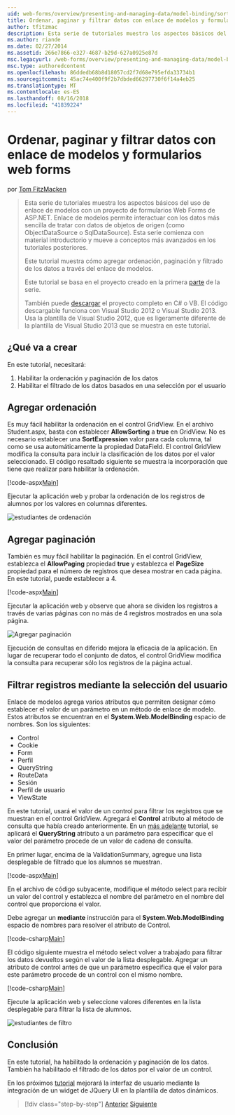 ```yaml
---
uid: web-forms/overview/presenting-and-managing-data/model-binding/sorting-paging-and-filtering-data
title: Ordenar, paginar y filtrar datos con enlace de modelos y formularios web forms | Microsoft Docs
author: tfitzmac
description: Esta serie de tutoriales muestra los aspectos básicos del uso de enlace de modelos con un proyecto de formularios Web Forms de ASP.NET. Enlace de modelos permite interactuar con los datos más sencilla de...
ms.author: riande
ms.date: 02/27/2014
ms.assetid: 266e7866-e327-4687-b29d-627a0925e87d
msc.legacyurl: /web-forms/overview/presenting-and-managing-data/model-binding/sorting-paging-and-filtering-data
msc.type: authoredcontent
ms.openlocfilehash: 86ddedb68b8d18057cd2f7d68e795efda33734b1
ms.sourcegitcommit: 45ac74e400f9f2b7dbded66297730f6f14a4eb25
ms.translationtype: MT
ms.contentlocale: es-ES
ms.lasthandoff: 08/16/2018
ms.locfileid: "41839224"
---
```

<a name="sorting-paging-and-filtering-data-with-model-binding-and-web-forms"></a>Ordenar, paginar y filtrar datos con enlace de modelos y formularios web forms
====================
por [Tom FitzMacken](https://github.com/tfitzmac)

> Esta serie de tutoriales muestra los aspectos básicos del uso de enlace de modelos con un proyecto de formularios Web Forms de ASP.NET. Enlace de modelos permite interactuar con los datos más sencilla de tratar con datos de objetos de origen (como ObjectDataSource o SqlDataSource). Esta serie comienza con material introductorio y mueve a conceptos más avanzados en los tutoriales posteriores.
> 
> Este tutorial muestra cómo agregar ordenación, paginación y filtrado de los datos a través del enlace de modelos.
> 
> Este tutorial se basa en el proyecto creado en la primera [parte](retrieving-data.md) de la serie.
> 
> También puede [descargar](https://go.microsoft.com/fwlink/?LinkId=286116) el proyecto completo en C# o VB. El código descargable funciona con Visual Studio 2012 o Visual Studio 2013. Usa la plantilla de Visual Studio 2012, que es ligeramente diferente de la plantilla de Visual Studio 2013 que se muestra en este tutorial.


## <a name="what-youll-build"></a>¿Qué va a crear

En este tutorial, necesitará:

1. Habilitar la ordenación y paginación de los datos
2. Habilitar el filtrado de los datos basados en una selección por el usuario

## <a name="add-sorting"></a>Agregar ordenación

Es muy fácil habilitar la ordenación en el control GridView. En el archivo Student.aspx, basta con establecer **AllowSorting** a **true** en GridView. No es necesario establecer una **SortExpression** valor para cada columna, tal como se usa automáticamente la propiedad DataField. El control GridView modifica la consulta para incluir la clasificación de los datos por el valor seleccionado. El código resaltado siguiente se muestra la incorporación que tiene que realizar para habilitar la ordenación.

[!code-aspx[Main](sorting-paging-and-filtering-data/samples/sample1.aspx?highlight=5)]

Ejecutar la aplicación web y probar la ordenación de los registros de alumnos por los valores en columnas diferentes.

![estudiantes de ordenación](sorting-paging-and-filtering-data/_static/image2.png)

## <a name="add-paging"></a>Agregar paginación

También es muy fácil habilitar la paginación. En el control GridView, establezca el **AllowPaging** propiedad **true** y establezca el **PageSize** propiedad para el número de registros que desea mostrar en cada página. En este tutorial, puede establecer a 4.

[!code-aspx[Main](sorting-paging-and-filtering-data/samples/sample2.aspx?highlight=5)]

Ejecutar la aplicación web y observe que ahora se dividen los registros a través de varias páginas con no más de 4 registros mostrados en una sola página.

![Agregar paginación](sorting-paging-and-filtering-data/_static/image4.png)

Ejecución de consultas en diferido mejora la eficacia de la aplicación. En lugar de recuperar todo el conjunto de datos, el control GridView modifica la consulta para recuperar sólo los registros de la página actual.

## <a name="filter-records-by-user-selection"></a>Filtrar registros mediante la selección del usuario

Enlace de modelos agrega varios atributos que permiten designar cómo establecer el valor de un parámetro en un método de enlace de modelo. Estos atributos se encuentran en el **System.Web.ModelBinding** espacio de nombres. Son los siguientes:

- Control
- Cookie
- Form
- Perfil
- QueryString
- RouteData
- Sesión
- Perfil de usuario
- ViewState

En este tutorial, usará el valor de un control para filtrar los registros que se muestran en el control GridView. Agregará el **Control** atributo al método de consulta que había creado anteriormente. En un [más adelante](using-query-string-values-to-retrieve-data.md) tutorial, se aplicará el **QueryString** atributo a un parámetro para especificar que el valor del parámetro procede de un valor de cadena de consulta.

En primer lugar, encima de la ValidationSummary, agregue una lista desplegable de filtrado que los alumnos se muestran.

[!code-aspx[Main](sorting-paging-and-filtering-data/samples/sample3.aspx?highlight=3-11)]

En el archivo de código subyacente, modifique el método select para recibir un valor del control y establezca el nombre del parámetro en el nombre del control que proporciona el valor.

Debe agregar un **mediante** instrucción para el **System.Web.ModelBinding** espacio de nombres para resolver el atributo de Control.

[!code-csharp[Main](sorting-paging-and-filtering-data/samples/sample4.cs)]

El código siguiente muestra el método select volver a trabajado para filtrar los datos devueltos según el valor de la lista desplegable. Agregar un atributo de control antes de que un parámetro especifica que el valor para este parámetro procede de un control con el mismo nombre.

[!code-csharp[Main](sorting-paging-and-filtering-data/samples/sample5.cs)]

Ejecute la aplicación web y seleccione valores diferentes en la lista desplegable para filtrar la lista de alumnos.

![estudiantes de filtro](sorting-paging-and-filtering-data/_static/image6.png)

## <a name="conclusion"></a>Conclusión

En este tutorial, ha habilitado la ordenación y paginación de los datos. También ha habilitado el filtrado de los datos por el valor de un control.

En los próximos [tutorial](integrating-jquery-ui.md) mejorará la interfaz de usuario mediante la integración de un widget de JQuery UI en la plantilla de datos dinámicos.

> [!div class="step-by-step"]
> [Anterior](updating-deleting-and-creating-data.md)
> [Siguiente](integrating-jquery-ui.md)
